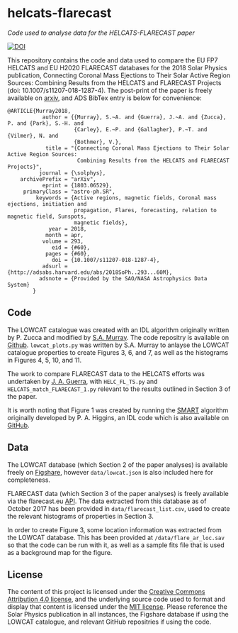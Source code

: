 helcats-flarecast
=================

*Code used to analyse data for the HELCATS-FLARECAST paper*

[![DOI](https://zenodo.org/badge/126829901.svg)](https://zenodo.org/badge/latestdoi/126829901)

This repository contains the code and data used to compare the EU FP7 HELCATS and EU H2020 FLARECAST databases for the 2018 Solar Physics publication, Connecting Coronal Mass Ejections to Their Solar Active Region Sources: Combining Results from the HELCATS and FLARECAST Projects (doi: 10.1007/s11207-018-1287-4). The post-print of the paper is freely available on [arxiv](https://arxiv.org/abs/1803.06529), and ADS BibTex entry is below for convenience:

    @ARTICLE{Murray2018,
               author = {{Murray}, S.~A. and {Guerra}, J.~A. and {Zucca}, P. and {Park}, S.-H. and
                         {Carley}, E.~P. and {Gallagher}, P.~T. and {Vilmer}, N. and
                         {Bothmer}, V.},
                title = "{Connecting Coronal Mass Ejections to Their Solar Active Region Sources: 
                          Combining Results from the HELCATS and FLARECAST Projects}",
              journal = {\solphys},
        archivePrefix = "arXiv",
               eprint = {1803.06529},
         primaryClass = "astro-ph.SR",
             keywords = {Active regions, magnetic fields, Coronal mass ejections, initiation and 
                         propagation, Flares, forecasting, relation to magnetic field, Sunspots, 
                         magnetic fields},
                 year = 2018,
                month = apr,
               volume = 293,
                  eid = {#60},
                pages = {#60},
                  doi = {10.1007/s11207-018-1287-4},
               adsurl = {http://adsabs.harvard.edu/abs/2018SoPh..293...60M},
              adsnote = {Provided by the SAO/NASA Astrophysics Data System}
            }


Code
-------
The LOWCAT catalogue was created with an IDL algorithm originally written by P. Zucca and modified by [S.A. Murray](https://github.com/sophiemurray). The code repositry is available on [Github](https://github.com/sophiemurray/lowcat). ``lowcat_plots.py`` was written by S.A. Murray to anlayse the LOWCAT catalogue properties to create Figures 3, 6, and 7, as well as the histograms in Figures 4, 5, 10, and 11.

The work to compare FLARECAST data to the HELCATS efforts was undertaken by [J. A. Guerra](https://github.com/jorgueagui), with ``HELC_FL_TS.py`` and ``HELCATS_match_FLARECAST_1.py`` relevant to the results outlined in Section 3 of the paper.

It is worth noting that Figure 1 was created by running the [SMART](http://arxiv.org/abs/1006.5898) algorithm originally developed by P. A. Higgins, an IDL code which is also available on [GitHub](https://github.com/pohuigin/smart_library).

Data
-------
The LOWCAT database (which Section 2 of the paper analyses) is available freely on [Figshare](https://figshare.com/articles/HELCATS_LOWCAT/4970222), however ``data/lowcat.json`` is also included here for completeness.

FLARECAST data (which Section 3 of the paper analyses) is freely available via the flarecast.eu [API](http://api.flarecast.eu). The data extracted from this database as of October 2017 has been provided in ``data/flarecast_list.csv``, used to create the relevant histograms of properties in Section 3.

In order to create Figure 3, some location information was extracted from the LOWCAT database. This has been provided at ``/data/flare_ar_loc.sav`` so that the code can be run with it, as well as a sample fits file that is used as a background map for the figure.

License
-------
The content of this project is licensed under the [Creative Commons Attribution 4.0 license](https://creativecommons.org/licenses/by/4.0/), and the underlying source code used to format and display that content is licensed under the [MIT license](https://opensource.org/licenses/mit-license.php). Please reference the Solar Physics publication in all instances, the Figshare database if using the LOWCAT catalogue, and relevant GitHub repositries if using the code.
